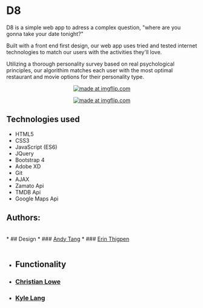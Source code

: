 # D8 

D8 is a simple web app to adress a complex question, "where are you gonna take your date tonight?"

Built with a front end first design, our web app uses tried and tested internet technologies to match our users with the activities they'll love.

Utilizing a thorough personality survey based on real psychological principles, our algorithim matches each
user with the most optimal restaurant and movie options for their personality type.

<p align="center"><a href="https://imgflip.com/gif/26wp8u"><img src="https://i.imgflip.com/26wp8u.gif" title="made at imgflip.com"/></a></p>


<p align="center"><a href="https://imgflip.com/gif/26wkfe"><img src="https://i.imgflip.com/26wkfe.gif" title="made at imgflip.com"/></a></p>



## Technologies used
  * HTML5
  * CSS3
  * JavaScript (ES6)
  * JQuery
  * Bootstrap 4
  * Adobe XD
  * Git
  * AJAX
  * Zamato Api
  * TMDB Api
  * Google Maps Api
  
## Authors:
  <br>
  * ## Design
   * ### <a href="https://github.com/andytanghr">Andy Tang</a>
   * ### <a href="https://github.com/thigabiga">Erin Thigpen</a>
   <br>
   <br>

  * ## Functionality
   * ### <a href="https://github.com/TheBrotherFromASouthernMother">Christian Lowe</a>
   * ### <a href="https://github.com/AuriferousAurora">Kyle Lang</a>
  
